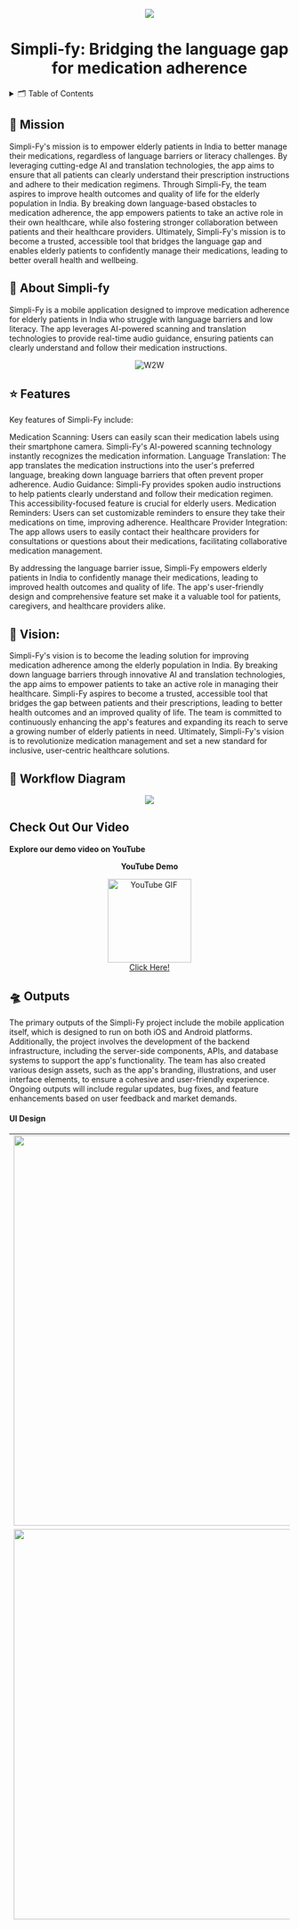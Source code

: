 <p align="center">
  <img src="https://github.com/worksbyrohith/Simpli-fy/blob/main/images/simplify%20logo.png">
</p>

<div align="center">
  <h1 align="center">Simpli-fy: Bridging the language gap for medication adherence</h1>
</div><!-- TABLE OF CONTENTS -->
<details>
  <summary>🗂️ Table of Contents</summary>
  <ol>
    <li>
      <a href="#about-the-project">🐚 About Simpli-fy</a>
      <ul>
        <li><a href="#features">⭐️ Features</a></li>
        <li><a href="#vision">🔮 Vision</a></li>
      </ul>
    </li>
    <li>
      <a href="#workflow">🌈 Workflow Diagram</a>
    </li>
    <li><a href="#outputs">🛸 Outputs</a></li>
    <li><a href="#project-status">🚧 Project Status</a></li>
    <li><a href="#built-with">🛠️ Tech Stack</a></li>
    
  </ol>
</details>



## 🎯 Mission
Simpli-Fy's mission is to empower elderly patients in India to better manage their medications, regardless of language barriers or literacy challenges. By leveraging cutting-edge AI and translation technologies, the app aims to ensure that all patients can clearly understand their prescription instructions and adhere to their medication regimens.
Through Simpli-Fy, the team aspires to improve health outcomes and quality of life for the elderly population in India. By breaking down language-based obstacles to medication adherence, the app empowers patients to take an active role in their own healthcare, while also fostering stronger collaboration between patients and their healthcare providers.
Ultimately, Simpli-Fy's mission is to become a trusted, accessible tool that bridges the language gap and enables elderly patients to confidently manage their medications, leading to better overall health and wellbeing.






## 🐚 About Simpli-fy
Simpli-Fy is a mobile application designed to improve medication adherence for elderly patients in India who struggle with language barriers and low literacy. The app leverages AI-powered scanning and translation technologies to provide real-time audio guidance, ensuring patients can clearly understand and follow their medication instructions.


<p align="center">
  <img src="https://media.giphy.com/media/v1.Y2lkPTc5MGI3NjExamlyYWRhZnJucGF4ejM1Y2Z4Mmg2NmtvZTBmaWRiZGg2Y25rcW13NiZlcD12MV9pbnRlcm5hbF9naWZfYnlfaWQmY3Q9Zw/F2gwWo2vLgRMhjLFs0/giphy.gif" alt="W2W">
</p>

## ⭐️ Features
Key features of Simpli-Fy include:

Medication Scanning: Users can easily scan their medication labels using their smartphone camera. Simpli-Fy's AI-powered scanning technology instantly recognizes the medication information.
Language Translation: The app translates the medication instructions into the user's preferred language, breaking down language barriers that often prevent proper adherence.
Audio Guidance: Simpli-Fy provides spoken audio instructions to help patients clearly understand and follow their medication regimen. This accessibility-focused feature is crucial for elderly users.
Medication Reminders: Users can set customizable reminders to ensure they take their medications on time, improving adherence.
Healthcare Provider Integration: The app allows users to easily contact their healthcare providers for consultations or questions about their medications, facilitating collaborative medication management.

By addressing the language barrier issue, Simpli-Fy empowers elderly patients in India to confidently manage their medications, leading to improved health outcomes and quality of life. The app's user-friendly design and comprehensive feature set make it a valuable tool for patients, caregivers, and healthcare providers alike.


## 🔮 Vision: 

Simpli-Fy's vision is to become the leading solution for improving medication adherence among the elderly population in India. By breaking down language barriers through innovative AI and translation technologies, the app aims to empower patients to take an active role in managing their healthcare. Simpli-Fy aspires to become a trusted, accessible tool that bridges the gap between patients and their prescriptions, leading to better health outcomes and an improved quality of life. The team is committed to continuously enhancing the app's features and expanding its reach to serve a growing number of elderly patients in need. Ultimately, Simpli-Fy's vision is to revolutionize medication management and set a new standard for inclusive, user-centric healthcare solutions.



## 🌈 Workflow Diagram

<p align="center">
  <img src="https://github.com/worksbyrohith/Simpli-fy/blob/main/images/WORKFLOW%20REAL.png">
</p>

 ## **Check Out Our Video**

**Explore our demo video on YouTube**

<div align="center">
  <p align="center"><strong>YouTube Demo</strong></p>
  <p align="center">
    <a href="https://youtu.be/XTmj3nKz-lM">
      <img src="https://media.giphy.com/media/v1.Y2lkPTc5MGI3NjExbzNzYW9ic21ybW0yeXJka2xvdjVkNGt1czc5aHBsMWE2b2UzYWxvdyZlcD12MV9pbnRlcm5hbF9naWZfYnlfaWQmY3Q9Zw/13Nc3xlO1kGg3S/giphy.gif" alt="YouTube GIF" width="150">
    </a>
    <br>
    <a href="https://youtu.be/XTmj3nKz-lM">Click Here!</a>
  </p>
</div>


## 🛸 Outputs
The primary outputs of the Simpli-Fy project include the mobile application itself, which is designed to run on both iOS and Android platforms. Additionally, the project involves the development of the backend infrastructure, including the server-side components, APIs, and database systems to support the app's functionality. The team has also created various design assets, such as the app's branding, illustrations, and user interface elements, to ensure a cohesive and user-friendly experience. Ongoing outputs will include regular updates, bug fixes, and feature enhancements based on user feedback and market demands.
  
#### UI Design
<table border="0">
  <tr>
    <td><img src="https://github.com/worksbyrohith/Simpli-fy/blob/main/images/2.png" height="700"></td>
    <td><img src="https://github.com/worksbyrohith/Simpli-fy/blob/main/images/1.png" height="700"></td>
    <td><img src="https://github.com/worksbyrohith/Simpli-fy/blob/main/images/3.png" height="700"></td>
  </tr>
  <tr>
    <td><img src="https://github.com/worksbyrohith/Simpli-fy/blob/main/images/4.png" height="700"></td>
    <td><img src="https://github.com/worksbyrohith/Simpli-fy/blob/main/images/5.png" height="700"></td>
    <td><img src="https://github.com/worksbyrohith/Simpli-fy/blob/main/images/6.png" height="700"></td>
  </tr>
  <tr>
    <td colspan="3" align="center">
      <img src="https://github.com/worksbyrohith/Simpli-fy/blob/main/images/7.jpeg" width="310" height="700">
    </td>
  </tr>
</table>

## 🚧 Project Status
Simpli-Fy is currently in the late stages of development, with the core functionality and primary features already implemented. The team has completed extensive user testing and has incorporated feedback to refine the app's design and usability. The backend systems are operational, and the app is undergoing final integration and optimization before the initial launch. The project is on track to release the first version of Simpli-Fy to the Indian market within the next few months, with plans for continuous improvement and expansion of the app's capabilities in the future. 



## 🛠️ Tech Stack

The Simpli-Fy project utilizes the following technology stack:
Frontend:

React Native for cross-platform mobile app development
JavaScript, TypeScript, and CSS for the user interface

Backend:

Node.js and Express.js for the server-side application
MongoDB for the database
Google Cloud Translation API or Microsoft Translator Text API for language translation

Computer Vision:

TensorFlow for machine learning model training and inference
OpenCV for image processing and computer vision tasks

This stack allows the Simpli-Fy team to leverage cutting-edge technologies and ensure a robust, scalable, and secure application.


## 🥳 What we learned 

Throughout the development of Simpli-Fy, the team has gained valuable insights and lessons that will inform future iterations and similar projects:

Prioritizing user-centric design: Maintaining a strong focus on the needs and challenges of the elderly target audience has been crucial in shaping the app's features and user experience.
Importance of accessibility: Incorporating accessibility-focused elements, such as the audio guidance feature, has proven essential for ensuring the app is inclusive and usable for all users.

Collaborative healthcare approach: Integrating healthcare provider communication has highlighted the value of fostering a collaborative relationship between patients and their care teams.

Adaptability to local contexts: Understanding the unique language and cultural nuances of the Indian elderly population has been key in tailoring the app's functionality and content.

Iterative development and testing: Continuously gathering user feedback and refining the app based on real-world usage has been instrumental in improving the overall product.

Interdisciplinary collaboration: The success of the project has relied on the seamless integration of expertise from various domains, including mobile app development, computer vision, and healthcare.

These lessons will guide the Simpli-Fy team as they continue to enhance the app and explore new opportunities to improve medication adherence and healthcare outcomes for the elderly population.


